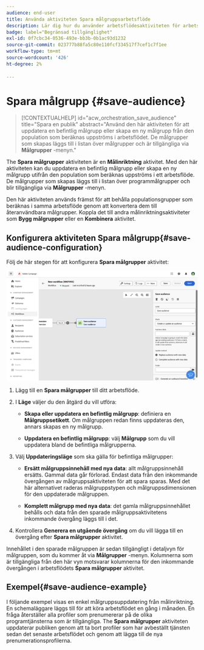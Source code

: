 ```yaml
---
audience: end-user
title: Använda aktiviteten Spara målgruppsarbetsflöde
description: Lär dig hur du använder arbetsflödesaktiviteten för arbetsflöden
badge: label="Begränsad tillgänglighet"
exl-id: 0f7cbc34-0536-493e-bb3b-0b1ac93d1232
source-git-commit: 023777b88fa5c80e110fcf334517f7cef1c7f1ee
workflow-type: tm+mt
source-wordcount: '426'
ht-degree: 2%

---
```


# Spara målgrupp {#save-audience}

>[!CONTEXTUALHELP]
>id="acw_orchestration_save_audience"
>title="Spara en publik"
>abstract="Använd den här aktiviteten för att uppdatera en befintlig målgrupp eller skapa en ny målgrupp från den population som beräknas uppströms i arbetsflödet. De målgrupper som skapas läggs till i listan över målgrupper och är tillgängliga via **Målgrupper** -menyn."

The **Spara målgrupper** aktiviteten är en **Målinriktning** aktivitet. Med den här aktiviteten kan du uppdatera en befintlig målgrupp eller skapa en ny målgrupp utifrån den population som beräknas uppströms i ett arbetsflöde. De målgrupper som skapas läggs till i listan över programmålgrupper och blir tillgängliga via **Målgrupper** -menyn.

Den här aktiviteten används främst för att behålla populationsgrupper som beräknas i samma arbetsflöde genom att konvertera dem till återanvändbara målgrupper. Koppla det till andra målinriktningsaktiviteter som **Bygg målgrupper** eller en **Kombinera** aktivitet.

## Konfigurera aktiviteten Spara målgrupp{#save-audience-configuration}

Följ de här stegen för att konfigurera **Spara målgrupper** aktivitet:

![](../assets/workflow-save-audience.png)

1. Lägg till en **Spara målgrupper** till ditt arbetsflöde.

1. I **Läge** väljer du den åtgärd du vill utföra:

   * **Skapa eller uppdatera en befintlig målgrupp**: definiera en **Målgruppsetikett**. Om målgruppen redan finns uppdateras den, annars skapas en ny målgrupp.

   * **Uppdatera en befintlig målgrupp**: välj **Målgrupp** som du vill uppdatera bland de befintliga målgrupperna.

1. Välj **Uppdateringsläge** som ska gälla för befintliga målgrupper:

   * **Ersätt målgruppsinnehåll med nya data**: allt målgruppsinnehåll ersätts. Gammal data går förlorad.  Endast data från den inkommande övergången av målgruppsaktiviteten för att spara sparas. Med det här alternativet raderas målgruppstypen och målgruppsdimensionen för den uppdaterade målgruppen.

   * **Komplett målgrupp med nya data**: det gamla målgruppsinnehållet behålls och data från den sparade målgruppsaktivitetens inkommande övergång läggs till i det.

1. Kontrollera **Generera en utgående övergång** om du vill lägga till en övergång efter **Spara målgrupper** aktivitet.

Innehållet i den sparade målgruppen är sedan tillgängligt i detaljvyn för målgruppen, som du kommer åt via **Målgrupper** -menyn. Kolumnerna som är tillgängliga från den här vyn motsvarar kolumnerna för den inkommande övergången i arbetsflödets **Spara målgrupper** aktivitet.


## Exempel{#save-audience-example}

I följande exempel visas en enkel målgruppsuppdatering från målinriktning. En schemaläggare läggs till för att köra arbetsflödet en gång i månaden. En fråga återställer alla profiler som prenumererar på de olika programtjänsterna som är tillgängliga. The **Spara målgrupper** aktiviteten uppdaterar publiken genom att ta bort profiler som har avbeställt tjänsten sedan det senaste arbetsflödet och genom att lägga till de nya prenumerationsprofilerna.
